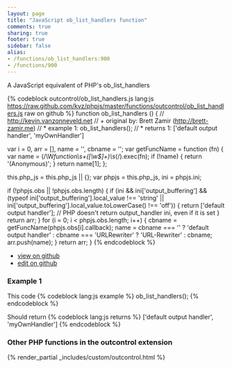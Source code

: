 ```yaml
---
layout: page
title: "JavaScript ob_list_handlers function"
comments: true
sharing: true
footer: true
sidebar: false
alias:
- /functions/ob_list_handlers:900
- /functions/900
---
```

<!-- Generated by Rakefile:build -->
A JavaScript equivalent of PHP's ob_list_handlers

{% codeblock outcontrol/ob_list_handlers.js lang:js https://raw.github.com/kvz/phpjs/master/functions/outcontrol/ob_list_handlers.js raw on github %}
function ob_list_handlers () {
  // http://kevin.vanzonneveld.net
  // +   original by: Brett Zamir (http://brett-zamir.me)
  // *     example 1: ob_list_handlers();
  // *     returns 1: ['default output handler', 'myOwnHandler']

  var i = 0,
    arr = [],
    name = '',
    cbname = '';
  var getFuncName = function (fn) {
    var name = (/\W*function\s+([\w\$]+)\s*\(/).exec(fn);
    if (!name) {
      return '(Anonymous)';
    }
    return name[1];
  };

  this.php_js = this.php_js || {};
  var phpjs = this.php_js,
    ini = phpjs.ini;

  if (!phpjs.obs || !phpjs.obs.length) {
    if (ini && ini['output_buffering'] && (typeof ini['output_buffering'].local_value !== 'string' || ini['output_buffering'].local_value.toLowerCase() !== 'off')) {
      return ['default output handler']; // PHP doesn't return output_handler ini, even if it is set
    }
    return arr;
  }
  for (i = 0; i < phpjs.obs.length; i++) {
    cbname = getFuncName(phpjs.obs[i].callback);
    name = cbname === '' ? 'default output handler' : cbname === 'URLRewriter' ? 'URL-Rewriter' : cbname;
    arr.push(name);
  }
  return arr;
}
{% endcodeblock %}

 - [view on github](https://github.com/kvz/phpjs/blob/master/functions/outcontrol/ob_list_handlers.js)
 - [edit on github](https://github.com/kvz/phpjs/edit/master/functions/outcontrol/ob_list_handlers.js)

### Example 1
This code
{% codeblock lang:js example %}
ob_list_handlers();
{% endcodeblock %}

Should return
{% codeblock lang:js returns %}
['default output handler', 'myOwnHandler']
{% endcodeblock %}


### Other PHP functions in the outcontrol extension
{% render_partial _includes/custom/outcontrol.html %}
